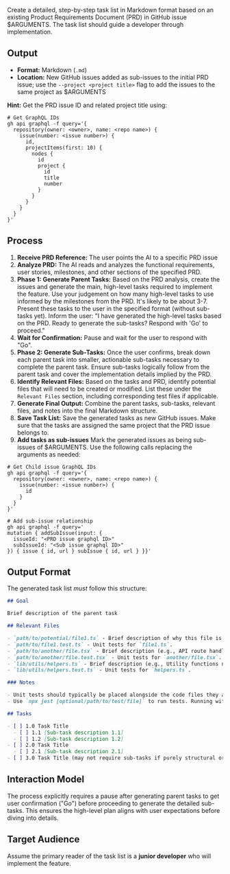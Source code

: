 Create a detailed, step-by-step task list in Markdown format based on an existing Product Requirements Document (PRD) in GitHub issue $ARGUMENTS. The task list should guide a developer through implementation.

## Output

- **Format:** Markdown (`.md`)
- **Location:** New GitHub issues added as sub-issues to the initial PRD issue; use the `--project <project title>` flag to add the issues to the same project as $ARGUMENTS

**Hint:** Get the PRD issue ID and related project title using:

```
# Get GraphQL IDs  
gh api graphql -f query='{
  repository(owner: <owner>, name: <repo name>) {
    issue(number: <issue number>) {
      id,
      projectItems(first: 10) {
        nodes {
          id
          project {
            id
            title
            number
          }
        }
      }
    }
  }
}'
```

## Process

1.  **Receive PRD Reference:** The user points the AI to a specific PRD issue
2.  **Analyze PRD:** The AI reads and analyzes the functional requirements, user stories, milestones, and other sections of the specified PRD.
3.  **Phase 1: Generate Parent Tasks:** Based on the PRD analysis, create the issues and generate the main, high-level tasks required to implement the feature. Use your judgement on how many high-level tasks to use informed by the milestones from the PRD. It's likely to be about 3-7. Present these tasks to the user in the specified format (without sub-tasks yet). Inform the user: "I have generated the high-level tasks based on the PRD. Ready to generate the sub-tasks? Respond with 'Go' to proceed."
4.  **Wait for Confirmation:** Pause and wait for the user to respond with "Go".
5.  **Phase 2: Generate Sub-Tasks:** Once the user confirms, break down each parent task into smaller, actionable sub-tasks necessary to complete the parent task. Ensure sub-tasks logically follow from the parent task and cover the implementation details implied by the PRD.
6.  **Identify Relevant Files:** Based on the tasks and PRD, identify potential files that will need to be created or modified. List these under the `Relevant Files` section, including corresponding test files if applicable.
7.  **Generate Final Output:** Combine the parent tasks, sub-tasks, relevant files, and notes into the final Markdown structure.
8.  **Save Task List:** Save the generated tasks as new GitHub issues. Make sure that the tasks are assigned the same project that the PRD issue belongs to.
9.  **Add tasks as sub-issues** Mark the generated issues as being sub-issues of $ARGUMENTS. Use the following calls replacing the arguments as needed:
   ```
   # Get Child issue GraphQL IDs  
   gh api graphql -f query='{
     repository(owner: <owner>, name: <repo name>) {
       issue(number: <issue number>) {
         id
       }
     }
   }'

   # Add sub-issue relationship
   gh api graphql -f query='
   mutation { addSubIssue(input: {
     issueId: "<PRD issue graphql ID>"
     subIssueId: "<Sub issue graphql ID>"
   }) { issue { id, url } subIssue { id, url } }}'
   ```

## Output Format

The generated task list _must_ follow this structure:

```markdown
## Goal

Brief description of the parent task

## Relevant Files

- `path/to/potential/file1.ts` - Brief description of why this file is relevant (e.g., Contains the main component for this feature).
- `path/to/file1.test.ts` - Unit tests for `file1.ts`.
- `path/to/another/file.tsx` - Brief description (e.g., API route handler for data submission).
- `path/to/another/file.test.tsx` - Unit tests for `another/file.tsx`.
- `lib/utils/helpers.ts` - Brief description (e.g., Utility functions needed for calculations).
- `lib/utils/helpers.test.ts` - Unit tests for `helpers.ts`.

### Notes

- Unit tests should typically be placed alongside the code files they are testing (e.g., `MyComponent.tsx` and `MyComponent.test.tsx` in the same directory).
- Use `npx jest [optional/path/to/test/file]` to run tests. Running without a path executes all tests found by the Jest configuration.

## Tasks

- [ ] 1.0 Task Title
  - [ ] 1.1 [Sub-task description 1.1]
  - [ ] 1.2 [Sub-task description 1.2]
- [ ] 2.0 Task Title
  - [ ] 2.1 [Sub-task description 2.1]
- [ ] 3.0 Task Title (may not require sub-tasks if purely structural or configuration)
```

## Interaction Model

The process explicitly requires a pause after generating parent tasks to get user confirmation ("Go") before proceeding to generate the detailed sub-tasks. This ensures the high-level plan aligns with user expectations before diving into details.

## Target Audience

Assume the primary reader of the task list is a **junior developer** who will implement the feature.

<!-- Originally from https://github.com/snarktank/ai-dev-tasks - Apache 2.0 license -->
